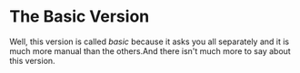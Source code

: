 # The Basic Version
Well, this version is called *basic* because it asks you all separately and it is much more manual than the others.And there isn't much more to say about this version.


